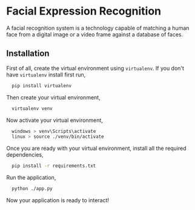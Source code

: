 
# Facial Expression Recognition

A facial recognition system is a technology capable of matching a human face from a digital image or a video frame against a database of faces.
## Installation

First of all, create the virtual environment using ``virtualenv``. If you don't have ``virtualenv`` install first run,

```bash
  pip install virtualenv
```
Then create your virtual environment,
```bash
  virtualenv venv
```
Now activate your virtual environment,
```bash
  windows > venv\Scripts\activate
  linux > source ./venv/bin/activate
```
Once you are ready with your virtual environment, install all the required dependencies,
```bash
  pip install -r requirements.txt
```
Run the application,
```bash
  python ./app.py
```
Now your application is ready to interact!
